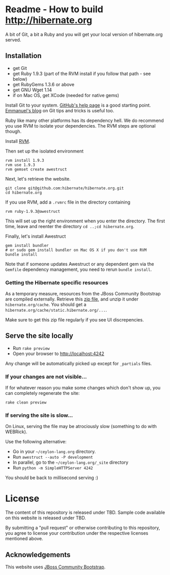 # Readme - How to build <http://hibernate.org>

A bit of Git, a bit a Ruby and you will get your local version of hibernate.org served.

## Installation

* get Git
* get Ruby 1.9.3 (part of the RVM install if you follow that path - see below)
* get RubyGems 1.3.6 or above
* get GNU Wget 1.14
* if on Mac OS, get XCode (needed for native gems)

Install Git to your system. [GitHub's help page](http://help.github.com/) is a good starting
point. [Emmanuel's blog](http://in.relation.to/Bloggers/HibernateMovesToGitGitTipsAndTricks)
on Git tips and tricks is useful too.

Ruby like many other platforms has its dependency hell. We do recommend you use RVM to
isolate your dependencies. The RVM steps are optional though.

Install [RVM](https://rvm.io).

Then set up the isolated environment

    rvm install 1.9.3
    rvm use 1.9.3
    rvm gemset create awestruct

Next, let's retrieve the website.

<!-- lang: bash -->
    git clone git@github.com:hibernate/hibernate.org.git
    cd hibernate.org

If you use RVM, add a `.rvmrc` file in the directory containing

    rvm ruby-1.9.3@awestruct

This will set up the right environment when you enter the directory.
The first time, leave and reenter the directory `cd ..;cd hibernate.org`.

Finally, let's install Awestruct

<!-- lang: bash -->
    gem install bundler
    # or sudo gem install bundler on Mac OS X if you don't use RVM
    bundle install

Note that if someone updates Awestruct or any dependent gem via the `Gemfile` dependency
management, you need to rerun `bundle install`.

### Getting the Hibernate specific resources

As a temporary measure, resources from the JBoss Community Bootstrap are compiled
externally. Retrieve this [zip file](https://dl.dropboxusercontent.com/u/692318/redhat/hibernate-site/static.hibernate.org.zip),
and unzip it under `hibernate.org/cache`. You should get a `hibernate.org/cache/static.hibernate.org/...`.

Make sure to get this zip file regularly if you see UI discrepencies.

## Serve the site locally

* Run  `rake preview`
* Open your browser to <http://localhost:4242>

Any change will be automatically picked up except for `_partials` files.

### If your changes are not visible...

If for whatever reason you make some changes which don't show up, you can
completely regenerate the site:

<!-- lang: bash -->
    rake clean preview

### If serving the site is slow...

On Linux, serving the file may be atrociously slow 
(something to do with WEBRick).

Use the following alternative:

* Go in your `~/ceylon-lang.org` directory.  
* Run  `awestruct --auto -P development`
* In parallel, go to the `~/ceylon-lang.org/_site` directory
* Run `python -m SimpleHTTPServer 4242`

You should be back to millisecond serving :) 

# License

The content of this repository is released under 
TBD.
Sample code available on this website is released under TBD.

By submitting a "pull request" or otherwise contributing to this repository, you
agree to license your contribution under the respective licenses mentioned above.

## Acknowledgements

This website uses [JBoss Community Bootstrap](https://github.com/jbossorg/bootstrap-community).
